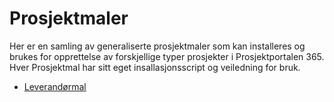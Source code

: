 # Prosjektmaler

Her er en samling av generaliserte prosjektmaler som kan installeres og brukes for opprettelse av forskjellige typer prosjekter i Prosjektportalen 365. Hver Prosjektmal har sitt eget insallasjonsscript og veiledning for bruk.

- [Leverandørmal](Leverandørmal/README.md)

